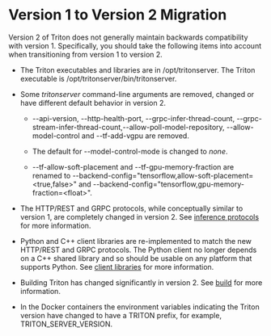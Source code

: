 <!--
# Copyright (c) 2020, NVIDIA CORPORATION. All rights reserved.
#
# Redistribution and use in source and binary forms, with or without
# modification, are permitted provided that the following conditions
# are met:
#  * Redistributions of source code must retain the above copyright
#    notice, this list of conditions and the following disclaimer.
#  * Redistributions in binary form must reproduce the above copyright
#    notice, this list of conditions and the following disclaimer in the
#    documentation and/or other materials provided with the distribution.
#  * Neither the name of NVIDIA CORPORATION nor the names of its
#    contributors may be used to endorse or promote products derived
#    from this software without specific prior written permission.
#
# THIS SOFTWARE IS PROVIDED BY THE COPYRIGHT HOLDERS ``AS IS'' AND ANY
# EXPRESS OR IMPLIED WARRANTIES, INCLUDING, BUT NOT LIMITED TO, THE
# IMPLIED WARRANTIES OF MERCHANTABILITY AND FITNESS FOR A PARTICULAR
# PURPOSE ARE DISCLAIMED.  IN NO EVENT SHALL THE COPYRIGHT OWNER OR
# CONTRIBUTORS BE LIABLE FOR ANY DIRECT, INDIRECT, INCIDENTAL, SPECIAL,
# EXEMPLARY, OR CONSEQUENTIAL DAMAGES (INCLUDING, BUT NOT LIMITED TO,
# PROCUREMENT OF SUBSTITUTE GOODS OR SERVICES; LOSS OF USE, DATA, OR
# PROFITS; OR BUSINESS INTERRUPTION) HOWEVER CAUSED AND ON ANY THEORY
# OF LIABILITY, WHETHER IN CONTRACT, STRICT LIABILITY, OR TORT
# (INCLUDING NEGLIGENCE OR OTHERWISE) ARISING IN ANY WAY OUT OF THE USE
# OF THIS SOFTWARE, EVEN IF ADVISED OF THE POSSIBILITY OF SUCH DAMAGE.
-->

# Version 1 to Version 2 Migration

Version 2 of Triton does not generally maintain backwards
compatibility with version 1.  Specifically, you should take the
following items into account when transitioning from version 1 to
version 2.

* The Triton executables and libraries are in /opt/tritonserver. The
  Triton executable is /opt/tritonserver/bin/tritonserver.

* Some *tritonserver* command-line arguments are removed, changed or
  have different default behavior in version 2.

  * --api-version, --http-health-port, --grpc-infer-thread-count,
    --grpc-stream-infer-thread-count,--allow-poll-model-repository, --allow-model-control
    and --tf-add-vgpu are removed.

  * The default for --model-control-mode is changed to *none*.

  * --tf-allow-soft-placement and --tf-gpu-memory-fraction are renamed
     to --backend-config="tensorflow,allow-soft-placement=\<true,false\>"
     and --backend-config="tensorflow,gpu-memory-fraction=\<float\>".

* The HTTP/REST and GRPC protocols, while conceptually similar to
  version 1, are completely changed in version 2. See [inference
  protocols](../customization_guide/inference_protocols.md) for more information.

* Python and C++ client libraries are re-implemented to match the new
  HTTP/REST and GRPC protocols. The Python client no longer depends on
  a C++ shared library and so should be usable on any platform that
  supports Python. See [client
  libraries](https://github.com/triton-inference-server/client) for
  more information.

* Building Triton has changed significantly in version 2. See
  [build](../customization_guide/build.md) for more information.

* In the Docker containers the environment variables indicating the
  Triton version have changed to have a TRITON prefix, for example,
  TRITON_SERVER_VERSION.
